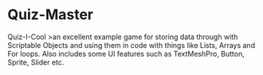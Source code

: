 # Quiz-Master
Quiz-I-Cool    >an excellent example game for storing data through with Scriptable Objects and using them in code with things like Lists, Arrays and For loops. Also includes some UI features such as TextMeshPro, Button, Sprite, Slider etc.
